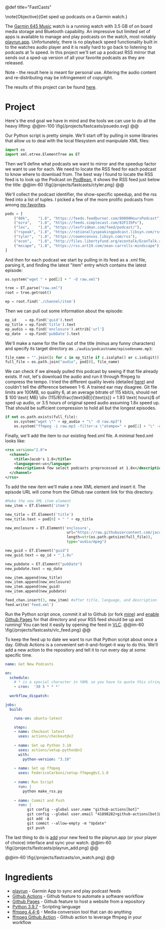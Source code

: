 @def title="FastCasts"

\note{Objective}{Get sped up podcasts on a Garmin watch.}

The [Garmin 645 Music](https://www.garmin.com/en-US/p/612476) watch is a running watch with 3.5 GB of on board media storage and Bluetooth capability. An impressive but limited set of apps is available to manage and play podcasts on the watch, most notably [playrun.app](https://www.playrun.app/). Unfortunately, there is no playback speed functionality built in to the watches audio player and it is really hard to go back to listening to podcasts at 1x speed. In this project we'll set up a podcast RSS mirror that sends out a sped-up version of all your favorite podcasts as they are released.

Note - the result here is meant for personal use. Altering the audio content and re-distributing may be infringement of copyright.

The results of this project can be found [here](https://github.com/jacobwood27/032_fastaudiocasts).

# Project
Here's the end goal we have in mind and the tools we can use to do all the heavy lifting:
@@im-100
\fig{/projects/fastcasts/psuedo.svg}
@@

Our Python script is pretty simple. We'll start off by pulling in some libraries that allow us to deal with the local filesystem and manipulate XML files:
```Python
import os
import xml.etree.ElementTree as ET
```
Then  we'll define what podcasts we want to mirror and the speedup factor we want to use for each. We need to locate the RSS feed for each podcast to know where to download from. The best way I found to locate the RSS feed is to look up the Podcast on [PodBean](https://www.podbean.com/), it shows the RSS feed just below the title:
@@im-60
\fig{/projects/fastcasts/ctyler.png}
@@

We'll collect the podcast identifier, the show-specific speedup, and the rss feed into a list of tuples. I picked a few of the more prolific podcasts from among [my favorites](https://jacobw.xyz/projects/podcasts/).
```Python
pods = [
    ("80k",    "1.8", "https://feeds.feedburner.com/80000HoursPodcast"),
    ("ezra",   "1.8", "https://feeds.simplecast.com/82FI35Px"),
    ("lex",    "1.8", "https://lexfridman.com/feed/podcast/"),
    ("rspeak", "1.8", "https://rationallyspeakingpodcast.libsyn.com/rss"),
    ("tyler",  "1.8", "https://cowenconvos.libsyn.com/rss"),
    ("econ",   "1.8", "http://files.libertyfund.org/econtalk/EconTalk.xml"),
    ("mscape", "1.8", "https://rss.art19.com/sean-carrolls-mindscape"),
]
```

And then for each podcast we start by pulling in its feed as a .xml file, parsing it, and finding the latest "item" entry which contains the latest episode:
```Python
os.system("wget " + pod[2] + " -O raw.xml")

tree = ET.parse("raw.xml")
root = tree.getroot()

ep = root.find('./channel/item')
```

Then we can pull out some information about the episode:
```Python
ep_id    = ep.find('guid').text
ep_title = ep.find('title').text
ep_audio = ep.find('enclosure').attrib['url']
ep_date  = ep.find('pubDate').text
```
We'll make a name for the file out of the title (minus any funny characters) and specify its target directory as `./audio/podcastname/episodename.mp3`:
```Python
file_name = "".join([c for c in ep_title if c.isalpha() or c.isdigit()]).rstrip() + ".mp3"
full_file = os.path.join("audio", pod[0], file_name)
```
We can check if we already pulled this podcast by seeing if that file already exists. If not, let's download the audio and run it through ffmpeg to compress the tempo. I tried the different quality levels (detailed [here](https://trac.ffmpeg.org/wiki/Encode/MP3)) and couldn't tell the difference between 1-6. A trained ear may disagree. Git file limits are 100MB, so quality 6, at an average bitrate of 115 kbit/s, should net $ 100 \text{ MB} \div (115/8)\frac{\text{kB}}{\text{s}} = 1.93 \text{ hours}$ of sped up audio, or $3.5 \text{ hours}$ of original speed audio assuming 1.8x speed up. That should be sufficient compression to hold all but the longest episodes.
```Python
if not os.path.exists(full_file):
    os.system("wget \"" + ep_audio + "\" -O raw.mp3")
    os.system("ffmpeg -i raw.mp3 -filter:a \"atempo=" + pod[1] + "\" -q:a 6 " + full_file)
```
Finally, we'll add the item to our existing feed.xml file. A minimal feed.xml looks like:
```XML
<rss version="2.0">
  <channel>
    <title>Jacob's 1.8</title>
    <language>en-us</language>
    <description>A few select podcasts preprocessed at 1.8x</description>
  </channel>
</rss>
```
To add the new item we'll make a new XML element and insert it. The episode URL will come from the Github raw content link for this directory.
```Python
#Make the new XML item element
new_item = ET.Element('item')

new_title = ET.Element('title')
new_title.text = pod[0] + " " + ep_title

new_enclosure = ET.Element('enclosure', 
                            url="https://raw.githubusercontent.com/jacobwood27/032_fastaudiocasts/main/audio/" + pod[0] + "/" + file_name, 
                            length=str(os.path.getsize(full_file)), 
                            type="audio/mpeg")

new_guid = ET.Element("guid")
new_guid.text = ep_id + "_1.8x"

new_pubdate = ET.Element("pubDate")
new_pubdate.text = ep_date

new_item.append(new_title)
new_item.append(new_enclosure)
new_item.append(new_guid)
new_item.append(new_pubdate)

feed_chan.insert(3, new_item) #after title, language, and description
feed.write('feed.xml')
```
Run the Python script once, commit it all to Github (or fork [mine](https://github.com/jacobwood27/032_fastaudiocasts)) and [enable Github Pages](https://docs.github.com/en/pages/quickstart) for that directory and your RSS feed should be up and running! You can test it easily by opening the feed in [VLC](https://www.videolan.org/).
@@im-60
\fig{/projects/fastcasts/vlc_feed.png}
@@

To keep the feed up to date we want to run that Python script about once a day. Github Actions is a convenient set-it-and-forget-it way to do this. We'll add a new action to the repository and tell it to run every day at some specific time.
```YAML
name: Get New Podcasts

on:
  schedule:
    # * is a special character in YAML so you have to quote this string
    - cron:  '30 5 * * *'
  
  workflow_dispatch:

jobs:
  build:

    runs-on: ubuntu-latest

    steps:
    - name: Checkout latest
      uses: actions/checkout@v2
    
    - name: Set up Python 3.10
      uses: actions/setup-python@v2
      with:
        python-version: "3.10"
        
    - name: Set up ffmpeg
      uses: FedericoCarboni/setup-ffmpeg@v1.1.0
      
    - name: Run Script
      run: |
        python make_rss.py
        
    - name: Commit and Push
      run: |
          git config --global user.name "github-actions[bot]"
          git config --global user.email "41898282+github-actions[bot]@users.noreply.github.com"
          git add -A
          git commit --allow-empty -m "Update"
          git push
```
The last thing to do is [add](https://www.playrun.app/blog/private-podcast) your new feed to the playrun.app (or your player of choice) interface and sync your watch. 
@@im-60
\fig{/projects/fastcasts/playrun_add.png}
@@

@@im-60
\fig{/projects/fastcasts/on_watch.png}
@@

# Ingredients
 - [playrun](https://www.playrun.app/) - Garmin App to sync and play podcast feeds
 - [Github Actions](https://github.com/features/actions) - Github feature to automate a software workflow
 - [Github Pages](https://pages.github.com/) - Github feature to host a website from a repository
 - [Python 3.9.7](https://www.python.org/) - Scripting language
 - [ffmpeg 4.4-6](https://www.ffmpeg.org/) - Media conversion tool that can do anything
 - [ffmpeg Github Action](https://github.com/marketplace/actions/setup-ffmpeg) - Github action to leverage ffmpeg in your workflow